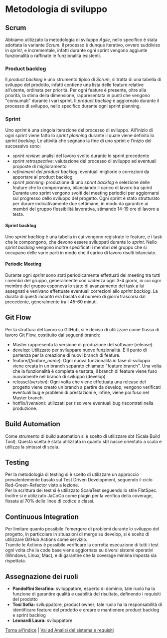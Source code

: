 # Metodologia di sviluppo
## Scrum
Abbiamo utilizzato la metodologia di sviluppo _Agile_, nello specifico è stata adottata la variante _Scrum_.
Il processo è dunque iterativo, ovvero suddiviso in _sprint_, e incrementale, infatti durante ogni sprint vengono aggiunte funzionalità o raffinate le funzionalità esistenti.
### Product backlog
Il _product backlog_ è uno strumento tipico di _Scrum_, si tratta di una tabella di sviluppo del prodotto, infatti contiene una lista delle feature relative all'utente, ordinata per priorità.
Per ogni feature è presente, oltre alla priorità, la stima della dimensione, rappresentata in punti che vengono "consumati" durante i vari sprint.
Il _product backlog_ è aggiornato durante il processo di sviluppo, nello specifico durante ogni sprint planning.
### Sprint
Uno _sprint_ è una singola iterazione del processo di sviluppo. All'inizio di ogni sprint viene fatto lo _sprint planning_ durante il quale viene definito lo _sprint backlog_.
Le attività che segnano la fine di uno sprint e l'inizio del successivo sono:
- _sprint review_: analisi del lavoro svolto durante lo sprint precedente
- _sprint retrospective_: valutazione del processo di sviluppo ed eventuali proposte di miglioramento 
- _refinement del product backlog_: eventuali migliorie o correzioni da apportare al product backlog
- _sprint planning_: produzione di uno _sprint backlog_ e selezione delle feature che lo comporranno, bilanciando il carico di lavoro tra sprint
Durante uno sprint vengono svolti dei meeting periodici per aggiornarsi sul progresso dello sviluppo del progetto.
Ogni sprint è stato strutturato per durare indicativamente due settimane, in modo da garantire ai membri del gruppo flessibilità lavorativa, stimando 14-19 ore di lavoro a testa.
#### Sprint backlog
Uno _sprint backlog_ è una tabella in cui vengono registrate le feature, e i task che le compongono, che devono essere sviluppati durante lo _sprint_.
Nello _sprint backlog_ vengono inoltre specificati i membri del gruppo che si occupano delle varie parti in modo che il carico di lavoro risulti bilanciato.

#### Periodic Meeting
Durante ogni _sprint_ sono stati periodicamente effettuati dei meeting tra tutti i membri del gruppo, generalmente con 
cadenza ogni 3-4 giorni, in cui ogni membro del gruppo esponeva lo stato di avanzamento dei task a lui assegnati e
venivano effettuate eventuali correzioni allo _sprint backlog_. La durata di questi incontri era basata sul numero di 
giorni trascorsi dal precedente, generalmente tra i 45-60 minuti.

## Git Flow
Per la struttura del lavoro su GitHub, si è deciso di utilizzare come flusso di lavoro Git Flow, costituito dai seguenti
branch:
- Master rappresenta la versione di produzione del software (release).
- develop: Utilizzato per sviluppare nuove funzionalità. È il punto di partenza per la creazione di nuovi
branch di feature.
- feature/(_feature_name_): Ogni nuova funzionalità in fase di sviluppo viene creata in un branch separato chiamato "feature branch".
Una volta che la funzionalità è completa e testata, il branch di feature viene fuso nuovamente nel branch di sviluppo (develop).
- release/(_version_): Ogni volta che viene effettuata una release del progetto viene creato un branch a partire da develop,
vengono verificati eventuali bug e problemi di prestazioni e, infine, viene poi fuso nel Master branch.
- hotflix/(_version_): utilizzati per risolvere eventuali bug riscontrati nella produzione.

## Build Automation
Come strumento di build automation si è scelto di utilizzare sbt (Scala Build Tool). Questa scelta è stata utilizzata in
quanto sbt nasce orientato a scala e utilizza la sintassi di scala. 

## Testing
Per la metodologia di testing si è scelto di utilizzare un approccio prevalentemente basato sul Test Driven Development,
seguendo il ciclo Red-Green-Refactor visto a lezione. <br>
Per la scrittura dei test si è utilizzato ScalaTest seguendo lo stile FlatSpec. <br>
Inoltre si è utilizzato JaCoCo come plugin per la verifica della coverage, fissata al 70% delle linee di codice e classi.

## Continuous Integration
Per limitare quanto possibile l'emergere di problemi durante lo sviluppo del progetto, in particolare in situazioni di 
merge su develop, si è scelto di utilizzare GitHub Actions come servizio. <br>
Tramite le Actions è possibile verificare la corretta esecuzione di tutti i test ogni volta che la code base viene 
aggiornata su diversi sistemi operativi (Windows, Linux, Mac), e di garantire che la coverage minima imposta sia 
rispettata.  

## Assegnazione dei ruoli
- **Pandolfini Serafino:** sviluppatore, esperto di dominio; tale ruolo ha la funzione di garantire qualità e usabilità del risultato, definendo i requisiti del prodotto
- **Tosi Sofia:** sviluppatore, product owner; tale ruolo ha la responsabilità di identificare feature del prodotto e creare e mantienere product backlog e sprint backlog
- **Leonardi Laura:** sviluppatore


[Torna all'indice](../report.md) | [Vai ad Analisi del sistema e requisiti](../03-requirements/report.md)